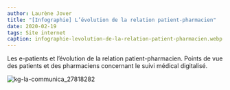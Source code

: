 ```yaml
---
author: Laurène Jover
title: "[Infographie] L’évolution de la relation patient-pharmacien"
date: 2020-02-19
tags: Site internet
caption: infographie-levolution-de-la-relation-patient-pharmacien.webp
---
```


Les e-patients et l’évolution de la relation patient-pharmacien. Points de vue des patients et des pharmaciens concernant le suivi médical digitalisé.

![kg-la-communica_27818282](/2020-02-19_infographie-levolution-de-la-relation-patient-pharmacien/kg-la-communica_27818282.png)
